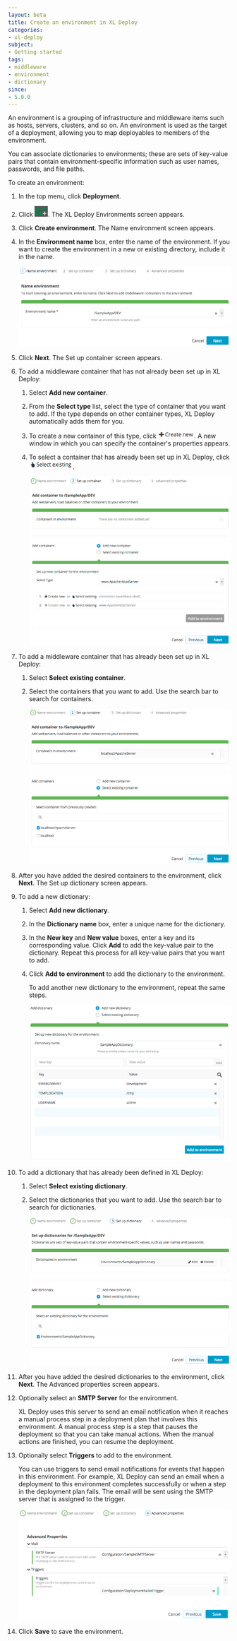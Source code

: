 ```yaml
---
layout: beta
title: Create an environment in XL Deploy
categories:
- xl-deploy
subject:
- Getting started
tags:
- middleware
- environment
- dictionary
since:
- 5.0.0
---
```


An environment is a grouping of infrastructure and middleware items such as hosts, servers, clusters, and so on. An environment is used as the target of a deployment, allowing you to map deployables to members of the environment.

You can associate dictionaries to environments; these are sets of key-value pairs that contain environment-specific information such as user names, passwords, and file paths.

To create an environment:

1. In the top menu, click **Deployment**.
1. Click ![Add environment](/images/button_add_environment.png). The XL Deploy Environments screen appears.
1. Click **Create environment**. The Name environment screen appears.
1. In the **Environment name** box, enter the name of the environment. If you want to create the environment in a new or existing directory, include it in the name.

    ![Name environment](images/create-environment-step-1-name.png)

1. Click **Next**. The Set up container screen appears.
1. To add a middleware container that has not already been set up in XL Deploy:
    1. Select **Add new container**.
    1. From the **Select type** list, select the type of container that you want to add. If the type depends on other container types, XL Deploy automatically adds them for you.
    1. To create a new container of this type, click ![Create new](/images/button_create_new.png). A new window in which you can specify the container's properties appears.
    1. To select a container that has already been set up in XL Deploy, click ![Select existing](/images/button_select_existing.png).

        ![Add new container](images/create-environment-step-2-containers-new.png)

1. To add a middleware container that has already been set up in XL Deploy:
    1. Select **Select existing container**.
    1. Select the containers that you want to add. Use the search bar to search for containers.
    
        ![Select existing container](images/create-environment-step-2-containers-existing.png)

1. After you have added the desired containers to the environment, click **Next**. The Set up dictionary screen appears.
1. To add a new dictionary:
    1. Select **Add new dictionary**.
    1. In the **Dictionary name** box, enter a unique name for the dictionary.
    1. In the **New key** and **New value** boxes, enter a key and its corresponding value. Click **Add** to add the key-value pair to the dictionary. Repeat this process for all key-value pairs that you want to add.
    1. Click **Add to environment** to add the dictionary to the environment.

        To add another new dictionary to the environment, repeat the same steps. 
    
        ![Add new dictionary](images/create-environment-step-3-dictionaries-new.png)

1. To add a dictionary that has already been defined in XL Deploy:
    1. Select **Select existing dictionary**.
    1. Select the dictionaries that you want to add. Use the search bar to search for dictionaries.
    
        ![Add new dictionary](images/create-environment-step-3-dictionaries-existing.png)

1. After you have added the desired dictionaries to the environment, click **Next**. The Advanced properties screen appears.
1. Optionally select an **SMTP Server** for the environment.

    XL Deploy uses this server to send an email notification when it reaches a manual process step in a deployment plan that involves this environment. A manual process step is a step that pauses the deployment so that you can take manual actions. When the manual actions are finished, you can resume the deployment.

1. Optionally select **Triggers** to add to the environment.

    You can use triggers to send email notifications for events that happen in this environment. For example, XL Deploy can send an email when a deployment to this environment completes successfully or when a step in the deployment plan fails. The email will be sent using the SMTP server that is assigned to the trigger.

    ![Advanced environment properties](images/create-environment-step-4-advanced.png)

1. Click **Save** to save the environment.
